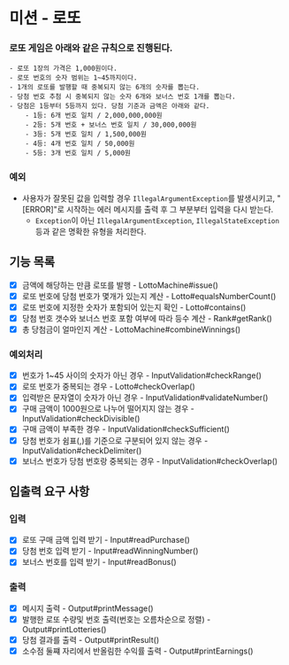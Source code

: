 # 미션 - 로또

### 로또 게임은 아래와 같은 규칙으로 진행된다.

```
- 로또 1장의 가격은 1,000원이다.
- 로또 번호의 숫자 범위는 1~45까지이다.
- 1개의 로또를 발행할 때 중복되지 않는 6개의 숫자를 뽑는다.
- 당첨 번호 추첨 시 중복되지 않는 숫자 6개와 보너스 번호 1개를 뽑는다.
- 당첨은 1등부터 5등까지 있다. 당첨 기준과 금액은 아래와 같다.
    - 1등: 6개 번호 일치 / 2,000,000,000원
    - 2등: 5개 번호 + 보너스 번호 일치 / 30,000,000원
    - 3등: 5개 번호 일치 / 1,500,000원
    - 4등: 4개 번호 일치 / 50,000원
    - 5등: 3개 번호 일치 / 5,000원
```

### 예외

- 사용자가 잘못된 값을 입력할 경우 `IllegalArgumentException`를 발생시키고, "[ERROR]"로 시작하는 에러 메시지를 출력 후 그 부분부터 입력을 다시 받는다.
    - `Exception`이 아닌 `IllegalArgumentException`, `IllegalStateException` 등과 같은 명확한 유형을 처리한다.

## 기능 목록

- [x] 금액에 해당하는 만큼 로또를 발행 - LottoMachine#issue()
- [x] 로또 번호에 당첨 번호가 몇개가 있는지 계산 - Lotto#equalsNumberCount()
- [x] 로또 번호에 지정한 숫자가 포함되어 있는지 확인 - Lotto#contains()
- [x] 당첨 번호 갯수와 보너스 번호 포함 여부에 따라 등수 계산 - Rank#getRank()
- [x] 총 당첨금이 얼마인지 계산 - LottoMachine#combineWinnings()

### 예외처리

- [x] 번호가 1~45 사이의 숫자가 아닌 경우 - InputValidation#checkRange()
- [x] 로또 번호가 중복되는 경우 - Lotto#checkOverlap()
- [x] 입력받은 문자열이 숫자가 아닌 경우 - InputValidation#validateNumber()
- [x] 구매 금액이 1000원으로 나누어 떨어지지 않는 경우 - InputValidation#checkDivisible()
- [x] 구매 금액이 부족한 경우 - InputValidation#checkSufficient()
- [x] 당첨 번호가 쉼표(,)를 기준으로 구분되어 있지 않는 경우 -InputValidation#checkDelimiter()
- [x] 보너스 번호가 당첨 번호랑 중복되는 경우 - InputValidation#checkOverlap()

## 입출력 요구 사항

### 입력

- [x] 로또 구매 금액 입력 받기 - Input#readPurchase()
- [x] 당첨 번호 입력 받기 - Input#readWinningNumber()
- [x] 보너스 번호를 입력 받기 - Input#readBonus()

### 출력

- [x] 메시지 출력 - Output#printMessage()
- [x] 발행한 로또 수량및 번호 출력(번호는 오름차순으로 정렬) - Output#printLotteries()
- [x] 당첨 결과를 출력 - Output#printResult()
- [x] 소수점 둘쨰 자리에서 반올림한 수익률 출력 - Output#printEarnings()